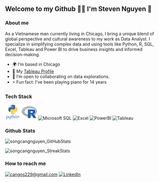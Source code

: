 ## Welcome to my Github :man_technologist: **I'm Steven Nguyen** 👋
### About me
As a Vietnamese man currently living in Chicago, I bring a unique blend of global perspective and cultural awareness to my work as Data Analyst. I specialize in simplifying complex data and using tools like Python, R, SQL, Excel, Tableau and Power BI to drive business insights and informed decision-making.
- 🌍 I’m based in Chicago
- :bookmark_tabs: My [Tableau Profile](https://public.tableau.com/app/profile/song.cang.nguyen)
- 👯 I’m open to collaborating on data explorations.
- ⚡ Fun fact: I've been playing piano for 14 years
### Tech Stack

<img src="https://github.com/devicons/devicon/blob/master/icons/python/python-original-wordmark.svg" alt="Python" width="50" height="50"/> <img src="https://github.com/devicons/devicon/blob/master/icons/r/r-original.svg" alt="R" width="50" height="50"/>   <img src="https://cdn.worldvectorlogo.com/logos/postgresql.svg" alt="Microsoft SQL" width="50" height="50" />  <img src="https://github.com/sempostma/office365-icons/blob/master/png/256/excel.png" alt="Excel" width="50" height="50"/> <img src="https://github.com/microsoft/PowerBI-Icons/blob/main/PNG/Power-BI.png" alt="PowerBI" width="50" height="50"/>  <img src="https://cdn.worldvectorlogo.com/logos/tableau-software.svg" alt="Tableau" width="50" height="50"/>

### Github Stats
<p align="left"> <img src="https://github-readme-stats.vercel.app/api?username=songcangnguyen&show_icons=true" alt="songcangnguyen_GitHubStats" />
<p align="left"><img src="https://github-readme-streak-stats.herokuapp.com/?user=songcangnguyen&layout=compact" alt="songcangnguyen_StreakStats" /></p>

### How to reach me 
<a href="mailto:cangns229@gmail.com">![cangns229@gmail.com](https://img.shields.io/badge/Gmail-D14836?style=for-the-badge&logo=gmail&logoColor=white)</a>  <a href="https://www.linkedin.com/in/songcangn/">![LinkedIn](https://img.shields.io/badge/LinkedIn-0077B5?style=for-the-badge&logo=linkedin&logoColor=white)</a>





